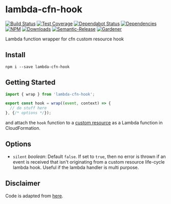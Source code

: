 # lambda-cfn-hook

[![Build Status](https://circleci.com/gh/blackflux/lambda-cfn-hook.png?style=shield)](https://circleci.com/gh/blackflux/lambda-cfn-hook)
[![Test Coverage](https://img.shields.io/coveralls/blackflux/lambda-cfn-hook/master.svg)](https://coveralls.io/github/blackflux/lambda-cfn-hook?branch=master)
[![Dependabot Status](https://api.dependabot.com/badges/status?host=github&repo=blackflux/lambda-cfn-hook)](https://dependabot.com)
[![Dependencies](https://david-dm.org/blackflux/lambda-cfn-hook/status.svg)](https://david-dm.org/blackflux/lambda-cfn-hook)
[![NPM](https://img.shields.io/npm/v/lambda-cfn-hook.svg)](https://www.npmjs.com/package/lambda-cfn-hook)
[![Downloads](https://img.shields.io/npm/dt/lambda-cfn-hook.svg)](https://www.npmjs.com/package/lambda-cfn-hook)
[![Semantic-Release](https://github.com/blackflux/js-gardener/blob/master/assets/icons/semver.svg)](https://github.com/semantic-release/semantic-release)
[![Gardener](https://github.com/blackflux/js-gardener/blob/master/assets/badge.svg)](https://github.com/blackflux/js-gardener)

Lambda function wrapper for cfn custom resource hook

## Install

```
npm i --save lambda-cfn-hook
```

## Getting Started

<!-- eslint-disable import/no-unresolved, import/no-extraneous-dependencies -->
```js
import { wrap } from 'lambda-cfn-hook';

export const hook = wrap((event, context) => {
  // do stuff here
}, {/* options */});
```

and attach the `hook` function to a [custom resource](https://docs.aws.amazon.com/AWSCloudFormation/latest/UserGuide/template-custom-resources.html) as a Lambda function in CloudFormation.

## Options

* `silent` _boolean_: Default `false`. If set to `true`, then no error is thrown if an event is received that isn't originating from a custom resource life-cycle lambda hook. Useful if the lambda handler is multi purpose.

## Disclaimer

Code is adapted from [here](https://docs.aws.amazon.com/en_pv/AWSCloudFormation/latest/UserGuide/template-custom-resources.html).

